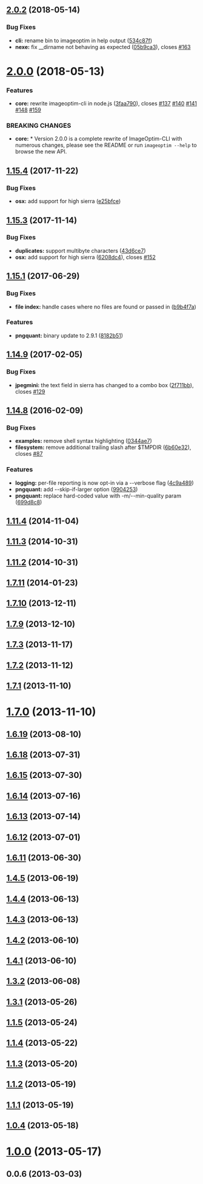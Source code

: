 <a name="2.0.2"></a>

## [2.0.2](https://github.com/JamieMason/ImageOptim-CLI/compare/2.0.0...2.0.2) (2018-05-14)

### Bug Fixes

* **cli:** rename bin to imageoptim in help output
  ([534c87f](https://github.com/JamieMason/ImageOptim-CLI/commit/534c87f))
* **nexe:** fix \_\_dirname not behaving as expected
  ([05b9ca3](https://github.com/JamieMason/ImageOptim-CLI/commit/05b9ca3)), closes
  [#163](https://github.com/JamieMason/ImageOptim-CLI/issues/163)

<a name="2.0.0"></a>

# [2.0.0](https://github.com/JamieMason/ImageOptim-CLI/compare/1.15.4...2.0.0) (2018-05-13)

### Features

* **core:** rewrite imageoptim-cli in node.js
  ([3faa790](https://github.com/JamieMason/ImageOptim-CLI/commit/3faa790)), closes
  [#137](https://github.com/JamieMason/ImageOptim-CLI/issues/137)
  [#140](https://github.com/JamieMason/ImageOptim-CLI/issues/140)
  [#141](https://github.com/JamieMason/ImageOptim-CLI/issues/141)
  [#148](https://github.com/JamieMason/ImageOptim-CLI/issues/148)
  [#159](https://github.com/JamieMason/ImageOptim-CLI/issues/159)

### BREAKING CHANGES

* **core:** \* Version 2.0.0 is a complete rewrite of ImageOptim-CLI with numerous changes, please
  see the README or run `imageoptim --help` to browse the new API.

<a name="1.15.4"></a>

## [1.15.4](https://github.com/JamieMason/ImageOptim-CLI/compare/1.15.3...1.15.4) (2017-11-22)

### Bug Fixes

* **osx:** add support for high sierra
  ([e25bfce](https://github.com/JamieMason/ImageOptim-CLI/commit/e25bfce))

<a name="1.15.3"></a>

## [1.15.3](https://github.com/JamieMason/ImageOptim-CLI/compare/1.15.1...1.15.3) (2017-11-14)

### Bug Fixes

* **duplicates:** support multibyte characters
  ([43d6ce7](https://github.com/JamieMason/ImageOptim-CLI/commit/43d6ce7))
* **osx:** add support for high sierra
  ([6208dc4](https://github.com/JamieMason/ImageOptim-CLI/commit/6208dc4)), closes
  [#152](https://github.com/JamieMason/ImageOptim-CLI/issues/152)

<a name="1.15.1"></a>

## [1.15.1](https://github.com/JamieMason/ImageOptim-CLI/compare/1.14.9...1.15.1) (2017-06-29)

### Bug Fixes

* **file index:** handle cases where no files are found or passed in
  ([b9b4f7a](https://github.com/JamieMason/ImageOptim-CLI/commit/b9b4f7a))

### Features

* **pngquant:** binary update to 2.9.1
  ([8182b51](https://github.com/JamieMason/ImageOptim-CLI/commit/8182b51))

<a name="1.14.9"></a>

## [1.14.9](https://github.com/JamieMason/ImageOptim-CLI/compare/1.14.8...1.14.9) (2017-02-05)

### Bug Fixes

* **jpegmini:** the text field in sierra has changed to a combo box
  ([2f711bb](https://github.com/JamieMason/ImageOptim-CLI/commit/2f711bb)), closes
  [#129](https://github.com/JamieMason/ImageOptim-CLI/issues/129)

<a name="1.14.8"></a>

## [1.14.8](https://github.com/JamieMason/ImageOptim-CLI/compare/1.11.4...1.14.8) (2016-02-09)

### Bug Fixes

* **examples:** remove shell syntax highlighting
  ([0344ae7](https://github.com/JamieMason/ImageOptim-CLI/commit/0344ae7))
* **filesystem:** remove additional trailing slash after $TMPDIR
  ([6b60e32](https://github.com/JamieMason/ImageOptim-CLI/commit/6b60e32)), closes
  [#87](https://github.com/JamieMason/ImageOptim-CLI/issues/87)

### Features

* **logging:** per-file reporting is now opt-in via a --verbose flag
  ([4c9a489](https://github.com/JamieMason/ImageOptim-CLI/commit/4c9a489))
* **pngquant:** add --skip-if-larger option
  ([9904253](https://github.com/JamieMason/ImageOptim-CLI/commit/9904253))
* **pngquant:** replace hard-coded value with -m/--min-quality param
  ([699d8c8](https://github.com/JamieMason/ImageOptim-CLI/commit/699d8c8))

<a name="1.11.4"></a>

## [1.11.4](https://github.com/JamieMason/ImageOptim-CLI/compare/1.11.3...1.11.4) (2014-11-04)

<a name="1.11.3"></a>

## [1.11.3](https://github.com/JamieMason/ImageOptim-CLI/compare/1.11.2...1.11.3) (2014-10-31)

<a name="1.11.2"></a>

## [1.11.2](https://github.com/JamieMason/ImageOptim-CLI/compare/1.7.11...1.11.2) (2014-10-31)

<a name="1.7.11"></a>

## [1.7.11](https://github.com/JamieMason/ImageOptim-CLI/compare/1.7.10...1.7.11) (2014-01-23)

<a name="1.7.10"></a>

## [1.7.10](https://github.com/JamieMason/ImageOptim-CLI/compare/1.7.9...1.7.10) (2013-12-11)

<a name="1.7.9"></a>

## [1.7.9](https://github.com/JamieMason/ImageOptim-CLI/compare/1.7.3...1.7.9) (2013-12-10)

<a name="1.7.3"></a>

## [1.7.3](https://github.com/JamieMason/ImageOptim-CLI/compare/1.7.2...1.7.3) (2013-11-17)

<a name="1.7.2"></a>

## [1.7.2](https://github.com/JamieMason/ImageOptim-CLI/compare/1.7.1...1.7.2) (2013-11-12)

<a name="1.7.1"></a>

## [1.7.1](https://github.com/JamieMason/ImageOptim-CLI/compare/1.7.0...1.7.1) (2013-11-10)

<a name="1.7.0"></a>

# [1.7.0](https://github.com/JamieMason/ImageOptim-CLI/compare/1.6.19...1.7.0) (2013-11-10)

<a name="1.6.19"></a>

## [1.6.19](https://github.com/JamieMason/ImageOptim-CLI/compare/1.6.18...1.6.19) (2013-08-10)

<a name="1.6.18"></a>

## [1.6.18](https://github.com/JamieMason/ImageOptim-CLI/compare/1.6.15...1.6.18) (2013-07-31)

<a name="1.6.15"></a>

## [1.6.15](https://github.com/JamieMason/ImageOptim-CLI/compare/1.6.14...1.6.15) (2013-07-30)

<a name="1.6.14"></a>

## [1.6.14](https://github.com/JamieMason/ImageOptim-CLI/compare/1.6.13...1.6.14) (2013-07-16)

<a name="1.6.13"></a>

## [1.6.13](https://github.com/JamieMason/ImageOptim-CLI/compare/1.6.12...1.6.13) (2013-07-14)

<a name="1.6.12"></a>

## [1.6.12](https://github.com/JamieMason/ImageOptim-CLI/compare/1.6.11...1.6.12) (2013-07-01)

<a name="1.6.11"></a>

## [1.6.11](https://github.com/JamieMason/ImageOptim-CLI/compare/1.4.5...1.6.11) (2013-06-30)

<a name="1.4.5"></a>

## [1.4.5](https://github.com/JamieMason/ImageOptim-CLI/compare/1.4.4...1.4.5) (2013-06-19)

<a name="1.4.4"></a>

## [1.4.4](https://github.com/JamieMason/ImageOptim-CLI/compare/1.4.3...1.4.4) (2013-06-13)

<a name="1.4.3"></a>

## [1.4.3](https://github.com/JamieMason/ImageOptim-CLI/compare/1.4.2...1.4.3) (2013-06-13)

<a name="1.4.2"></a>

## [1.4.2](https://github.com/JamieMason/ImageOptim-CLI/compare/1.4.1...1.4.2) (2013-06-10)

<a name="1.4.1"></a>

## [1.4.1](https://github.com/JamieMason/ImageOptim-CLI/compare/1.3.2...1.4.1) (2013-06-10)

<a name="1.3.2"></a>

## [1.3.2](https://github.com/JamieMason/ImageOptim-CLI/compare/1.3.1...1.3.2) (2013-06-08)

<a name="1.3.1"></a>

## [1.3.1](https://github.com/JamieMason/ImageOptim-CLI/compare/1.1.5...1.3.1) (2013-05-26)

<a name="1.1.5"></a>

## [1.1.5](https://github.com/JamieMason/ImageOptim-CLI/compare/1.1.4...1.1.5) (2013-05-24)

<a name="1.1.4"></a>

## [1.1.4](https://github.com/JamieMason/ImageOptim-CLI/compare/1.1.3...1.1.4) (2013-05-22)

<a name="1.1.3"></a>

## [1.1.3](https://github.com/JamieMason/ImageOptim-CLI/compare/1.1.2...1.1.3) (2013-05-20)

<a name="1.1.2"></a>

## [1.1.2](https://github.com/JamieMason/ImageOptim-CLI/compare/1.1.1...1.1.2) (2013-05-19)

<a name="1.1.1"></a>

## [1.1.1](https://github.com/JamieMason/ImageOptim-CLI/compare/1.0.4...1.1.1) (2013-05-19)

<a name="1.0.4"></a>

## [1.0.4](https://github.com/JamieMason/ImageOptim-CLI/compare/1.0.0...1.0.4) (2013-05-18)

<a name="1.0.0"></a>

# [1.0.0](https://github.com/JamieMason/ImageOptim-CLI/compare/0.0.6...1.0.0) (2013-05-17)

<a name="0.0.6"></a>

## 0.0.6 (2013-03-03)

